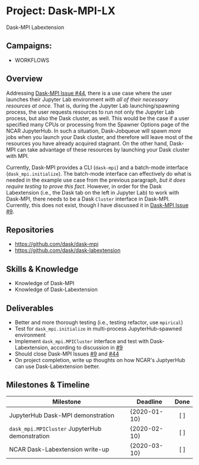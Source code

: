 # Project: Dask-MPI-LX

Dask-MPI Labextension

## Campaigns:

- WORKFLOWS

## Overview

Addressing [Dask-MPI Issue #44](https://github.com/dask/dask-mpi/issues/44), there is a use case
where the user launches their Jupyter Lab environment *with all of their necessary resources at
once*.  That is, during the Jupyter Lab launching/spawning process, the user requests resources
to run not only the Jupyter Lab process, but also the Dask cluster, as well.  This would be the
case if a user specified many CPUs or processing from the Spawner Options page of the NCAR
JupyterHub.  In such a situation, Dask-Jobqueue will spawn *more* jobs when you launch your
Dask cluster, and therefore will leave most of the resources you have already acquired stagnant.
On the other hand, Dask-MPI can take advantage of these resources by launching your Dask cluster
with MPI.

Currently, Dask-MPI provides a CLI (`dask-mpi`) and a batch-mode interface (`dask_mpi.initialize`).
The batch-mode interface can effectively do what is needed in the example use case from the previous
paragraph, *but it does require testing to prove this fact*.  However, in order for the Dask
Labextension (i.e., the Dask tab on the left in Jupyter Lab) to work with Dask-MPI, there needs
to be a Dask `Cluster` interface in Dask-MPI.  Currently, this does not exist, though I have
discussed it in [Dask-MPI Issue #9](https://github.com/dask/dask-mpi/issues/9).

## Repositories

- https://github.com/dask/dask-mpi
- https://github.com/dask/dask-labextension

## Skills & Knowledge

- Knowledge of Dask-MPI
- Knowledge of Dask-Labextension

## Deliverables

- Better and more thorough testing (i.e., testing refactor, use `mpirical`)
- Test for `dask_mpi.initialize` in multi-process JupyterHub-spawned environment
- Implement `dask_mpi.MPICluster` interface and test with Dask-Labextension, according
  to discussion in [#9](https://github.com/dask/dask-mpi/issues/9)
- Should close Dask-MPI Issues [#9](https://github.com/dask/dask-mpi/issues/9) and
  [#44](https://github.com/dask/dask-mpi/issues/44)
- On project completion, write up thoughts on how NCAR's JuptyerHub can use Dask-Labextension
  better.

## Milestones & Timeline

| Milestone                                      | Deadline     | Done    |
|------------------------------------------------|--------------|:-------:|
| JupyterHub Dask-MPI demonstration              | {2020-01-10} | [ ]     |
| `dask_mpi.MPICluster` JupyterHub demonstration | {2020-02-10} | [ ]     |
| NCAR Dask-Labextension write-up                | {2020-03-10} | [ ]     |
